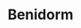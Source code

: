 ---
title: "Benidorm"
url: /benidorm/benidorm-avenida-del-periodista-y-escritor-emilio-romero/
shop: comodidad
---